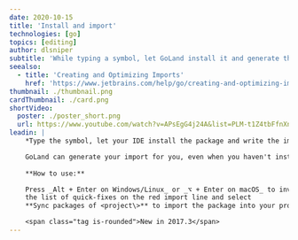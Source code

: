 ```yaml
---
date: 2020-10-15
title: 'Install and import'
technologies: [go]
topics: [editing]
author: dlsniper
subtitle: 'While typing a symbol, let GoLand install it and generate the import.'
seealso:
  - title: 'Creating and Optimizing Imports'
    href: 'https://www.jetbrains.com/help/go/creating-and-optimizing-imports.html'
thumbnail: ./thumbnail.png
cardThumbnail: ./card.png
shortVideo:
  poster: ./poster_short.png
  url: https://www.youtube.com/watch?v=APsEgG4j24A&list=PLM-t1Z4tbFfnXnghmtk6WVz10_pivOw25&index=18&t=0s
leadin: |
    *Type the symbol, let your IDE install the package and write the import.*

    GoLand can generate your import for you, even when you haven't installed the package.
  
    **How to use:**

    Press _Alt + Enter on Windows/Linux_ or _⌥ + Enter on macOS_ to invoke
    the list of quick-fixes on the red import line and select
    **Sync packages of <project\>** to import the package into your project.

    <span class="tag is-rounded">New in 2017.3</span>
---
```

